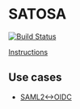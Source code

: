 # SATOSA
[![Build Status](https://travis-ci.org/its-dirg/SATOSA.svg?branch=travis)](https://travis-ci.org/its-dirg/SATOSA)

[Instructions](doc/README.md)

## Use cases
* [SAML2<->OIDC](doc/saml2-to-oidc.md)
